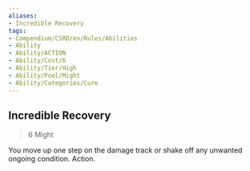 ```yaml
---
aliases:
- Incredible Recovery
tags:
- Compendium/CSRD/en/Rules/Abilities
- Ability
- Ability/ACTION
- Ability/Cost/6
- Ability/Tier/High
- Ability/Pool/Might
- Ability/Categories/Cure
---
```


  
## Incredible Recovery  
>6  Might  
  
You move up one step on the damage track or shake off any unwanted ongoing condition. Action.